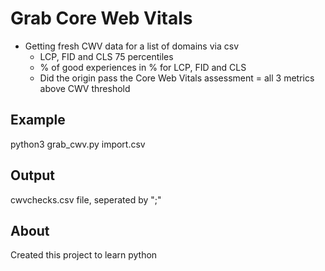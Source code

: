 # Grab Core Web Vitals

- Getting fresh CWV data for a list of domains via csv
  - LCP, FID and CLS 75 percentiles
  - % of good experiences in % for LCP, FID and CLS
  - Did the origin pass the Core Web Vitals assessment = all 3 metrics above CWV threshold

## Example
python3 grab_cwv.py import.csv

## Output
cwvchecks.csv file, seperated by ";"

## About
Created this project to learn python
